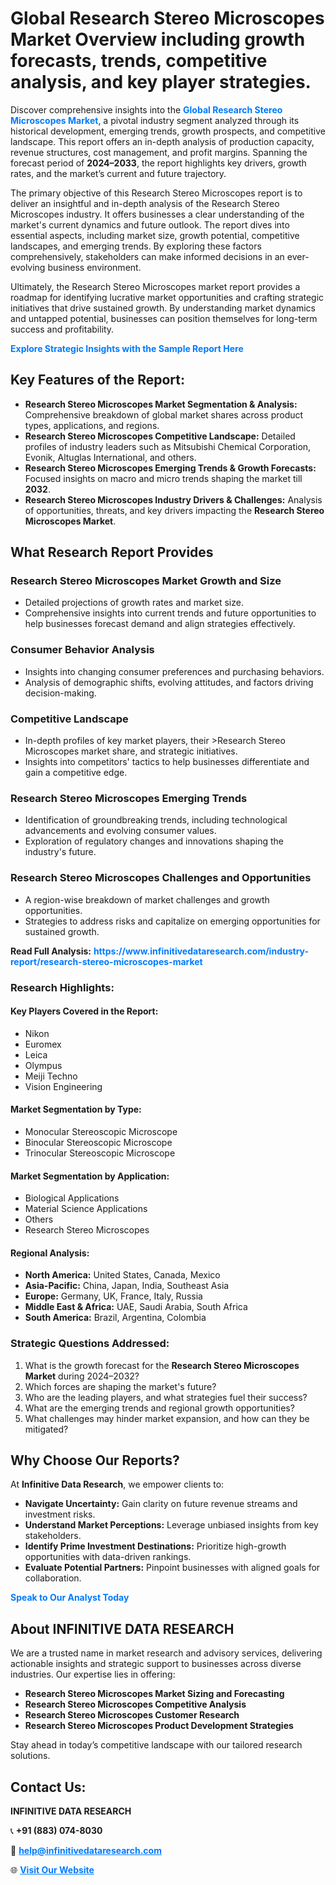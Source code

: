 <h1>Global Research Stereo Microscopes Market Overview including growth forecasts, trends, competitive analysis, and key player strategies.</h1>
<p>
Discover comprehensive insights into the 
<a href="https://www.infinitivedataresearch.com/industry-report/research-stereo-microscopes-market" rel="dofollow" style="color: #007BFF; text-decoration: none;"><strong>Global Research Stereo Microscopes Market</strong></a>, a pivotal industry segment analyzed through its historical development, emerging trends, growth prospects, and competitive landscape. This report offers an in-depth analysis of production capacity, revenue structures, cost management, and profit margins. Spanning the forecast period of <strong>2024–2033</strong>, the report highlights key drivers, growth rates, and the market’s current and future trajectory.
</p>
<p>
The primary objective of this Research Stereo Microscopes report is to deliver an insightful and in-depth analysis of the Research Stereo Microscopes industry. It offers businesses a clear understanding of the market's current dynamics and future outlook. The report dives into essential aspects, including market size, growth potential, competitive landscapes, and emerging trends. By exploring these factors comprehensively, stakeholders can make informed decisions in an ever-evolving business environment.
</p>
<p>
Ultimately, the Research Stereo Microscopes market report provides a roadmap for identifying lucrative market opportunities and crafting strategic initiatives that drive sustained growth. By understanding market dynamics and untapped potential, businesses can position themselves for long-term success and profitability.
</p>
<p>
<a href="https://www.infinitivedataresearch.com/request-sample/reportId=110430" style="color: #007BFF; text-decoration: none;"><strong>Explore Strategic Insights with the Sample Report Here</strong></a>
</p>

<h2>Key Features of the Report:</h2>
<ul>
<li><strong>Research Stereo Microscopes Market Segmentation & Analysis:</strong> Comprehensive breakdown of global market shares across product types, applications, and regions.</li>
<li><strong>Research Stereo Microscopes Competitive Landscape:</strong> Detailed profiles of industry leaders such as Mitsubishi Chemical Corporation, Evonik, Altuglas International, and others.</li>
<li><strong>Research Stereo Microscopes Emerging Trends & Growth Forecasts:</strong> Focused insights on macro and micro trends shaping the market till <strong>2032</strong>.</li>
<li><strong>Research Stereo Microscopes Industry Drivers & Challenges:</strong> Analysis of opportunities, threats, and key drivers impacting the <strong>Research Stereo Microscopes Market</strong>.</li>
</ul>

<h2>What Research Report Provides</h2>
<h3>Research Stereo Microscopes Market Growth and Size</h3>
<ul>
<li>Detailed projections of growth rates and market size.</li>
<li>Comprehensive insights into current trends and future opportunities to help businesses forecast demand and align strategies effectively.</li>
</ul>

<h3>Consumer Behavior Analysis</h3>
<ul>
<li>Insights into changing consumer preferences and purchasing behaviors.</li>
<li>Analysis of demographic shifts, evolving attitudes, and factors driving decision-making.</li>
</ul>

<h3>Competitive Landscape</h3>
<ul>
<li>In-depth profiles of key market players, their >Research Stereo Microscopes market share, and strategic initiatives.</li>
<li>Insights into competitors' tactics to help businesses differentiate and gain a competitive edge.</li>
</ul>

<h3>Research Stereo Microscopes Emerging Trends</h3>
<ul>
<li>Identification of groundbreaking trends, including technological advancements and evolving consumer values.</li>
<li>Exploration of regulatory changes and innovations shaping the industry's future.</li>
</ul>

<h3>Research Stereo Microscopes Challenges and Opportunities</h3>
<ul>
<li>A region-wise breakdown of market challenges and growth opportunities.</li>
<li>Strategies to address risks and capitalize on emerging opportunities for sustained growth.</li>
</ul>
<p><strong>Read Full Analysis:</strong> <a href="https://www.infinitivedataresearch.com/industry-report/research-stereo-microscopes-market" rel="dofollow" style="color: #007BFF; text-decoration: none;"><strong>https://www.infinitivedataresearch.com/industry-report/research-stereo-microscopes-market</strong></a></p>
<h3>Research Highlights:</h3>
<h4>Key Players Covered in the Report:</h4>
<ul><li>Nikon</li><li>Euromex</li><li>Leica</li><li>Olympus</li><li>Meiji Techno</li><li>Vision Engineering</li></ul>
<h4>Market Segmentation by Type:</h4>
<ul><li>Monocular Stereoscopic Microscope</li><li>Binocular Stereoscopic Microscope</li><li>Trinocular Stereoscopic Microscope</li></ul>
<h4>Market Segmentation by Application:</h4>
<ul><li>Biological Applications</li><li>Material Science Applications</li><li>Others</li><li>Research Stereo Microscopes</li></ul>

<h4>Regional Analysis:</h4>
<ul>
<li><strong>North America:</strong> United States, Canada, Mexico</li>
<li><strong>Asia-Pacific:</strong> China, Japan, India, Southeast Asia</li>
<li><strong>Europe:</strong> Germany, UK, France, Italy, Russia</li>
<li><strong>Middle East & Africa:</strong> UAE, Saudi Arabia, South Africa</li>
<li><strong>South America:</strong> Brazil, Argentina, Colombia</li>
</ul>

<h3>Strategic Questions Addressed:</h3>
<ol>
<li>What is the growth forecast for the <strong>Research Stereo Microscopes Market</strong> during 2024–2032?</li>
<li>Which forces are shaping the market's future?</li>
<li>Who are the leading players, and what strategies fuel their success?</li>
<li>What are the emerging trends and regional growth opportunities?</li>
<li>What challenges may hinder market expansion, and how can they be mitigated?</li>
</ol>

<h2>Why Choose Our Reports?</h2>
<p>At <strong>Infinitive Data Research</strong>, we empower clients to:</p>
<ul>
<li><strong>Navigate Uncertainty:</strong> Gain clarity on future revenue streams and investment risks.</li>
<li><strong>Understand Market Perceptions:</strong> Leverage unbiased insights from key stakeholders.</li>
<li><strong>Identify Prime Investment Destinations:</strong> Prioritize high-growth opportunities with data-driven rankings.</li>
<li><strong>Evaluate Potential Partners:</strong> Pinpoint businesses with aligned goals for collaboration.</li>
</ul>
<p><a href="https://www.infinitivedataresearch.com/industry-report/research-stereo-microscopes-market" rel="dofollow" style="color: #007BFF; text-decoration: none;"><strong>Speak to Our Analyst Today</strong></a></p>

<h2>About INFINITIVE DATA RESEARCH</h2>
<p>We are a trusted name in market research and advisory services, delivering actionable insights and strategic support to businesses across diverse industries. Our expertise lies in offering:</p>
<ul>
<li><strong>Research Stereo Microscopes Market Sizing and Forecasting</strong></li>
<li><strong>Research Stereo Microscopes Competitive Analysis</strong></li>
<li><strong>Research Stereo Microscopes Customer Research</strong></li>
<li><strong>Research Stereo Microscopes Product Development Strategies</strong></li>
</ul>
<p>Stay ahead in today’s competitive landscape with our tailored research solutions.</p>

<h2>Contact Us:</h2>
<p><strong>INFINITIVE DATA RESEARCH</strong></p>
<p>📞 <strong>+91 (883) 074-8030</strong></p>
<p>📧 <strong><a href="mailto:help@infinitivedataresearch.com" style="color: #007BFF;">help@infinitivedataresearch.com</a></strong></p>
<p>🌐 <strong><a href="https://www.infinitivedataresearch.com" rel="dofollow" style="color: #007BFF;">Visit Our Website</a></strong></p>